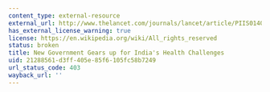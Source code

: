 ```yaml
---
content_type: external-resource
external_url: http://www.thelancet.com/journals/lancet/article/PIIS0140-6736(14)61016-3/abstract
has_external_license_warning: true
license: https://en.wikipedia.org/wiki/All_rights_reserved
status: broken
title: New Government Gears up for India's Health Challenges
uid: 21288561-d3ff-405e-85f6-105fc58b7249
url_status_code: 403
wayback_url: ''
---
```

